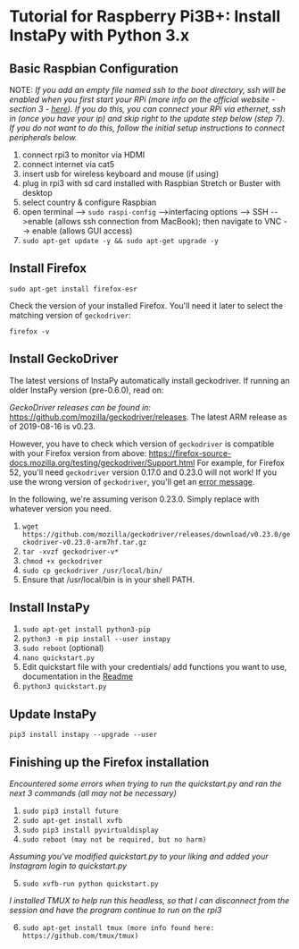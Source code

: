 # Tutorial for Raspberry Pi3B+: Install InstaPy with Python 3.x

## Basic Raspbian Configuration
NOTE: _If you add an empty file named ssh to the boot directory, ssh will be enabled when you first start your RPi (more info on the official website - section 3 - [here](https://www.raspberrypi.org/documentation/remote-access/ssh/)). If you do this, you can connect your RPi via ethernet, ssh in (once you have your ip) and skip right to the update step below (step 7). If you do not want to do this, follow the initial setup instructions to connect peripherals below._

1. connect rpi3 to monitor via HDMI
2. connect internet via cat5
3. insert usb for wireless keyboard and mouse (if using)
4. plug in rpi3 with sd card installed with Raspbian Stretch or Buster with desktop
5. select country & configure Raspbian
6. open terminal --> ```sudo raspi-config``` -->interfacing options --> SSH -->enable (allows ssh connection from MacBook); then navigate to VNC --> enable (allows GUI access)
7. ```sudo apt-get update -y && sudo apt-get upgrade -y```

## Install Firefox

```sudo apt-get install firefox-esr```

Check the version of your installed Firefox. You'll need it later to select the matching version of `geckodriver`:

```firefox -v```

## Install GeckoDriver 
The latest versions of InstaPy automatically install geckodriver. If running an older InstaPy version (pre-0.6.0), read on:

_GeckoDriver releases can be found in:_ https://github.com/mozilla/geckodriver/releases. The latest ARM release as of 2019-08-16 is v0.23.

However, you have to check which version of `geckodriver` is compatible with your Firefox version from above: https://firefox-source-docs.mozilla.org/testing/geckodriver/Support.html 
For example, for Firefox 52, you'll need `geckodriver` version 0.17.0 and 0.23.0 will not work!
If you use the wrong version of `geckodriver`, you'll get an [error message](https://stackoverflow.com/a/52535654/2745116).

In the following, we're assuming verison 0.23.0. Simply replace with whatever version you need.

1. ```wget https://github.com/mozilla/geckodriver/releases/download/v0.23.0/geckodriver-v0.23.0-arm7hf.tar.gz```
2. ```tar -xvzf geckodriver-v*```
3. ```chmod +x geckodriver```
4. ```sudo cp geckodriver /usr/local/bin/``` 
5. Ensure that /usr/local/bin is in your shell PATH.

## Install InstaPy

1. ```sudo apt-get install python3-pip```
2. ```python3 -m pip install --user instapy```
3. ```sudo reboot``` (optional)
4. ```nano quickstart.py```
5. Edit quickstart file with your credentials/ add functions you want to use, documentation in the [Readme](https://github.com/timgrossmann/InstaPy/blob/master/README.md)
6. ```python3 quickstart.py```

## Update InstaPy

```pip3 install instapy --upgrade --user```


## Finishing up the Firefox installation
_Encountered some errors when trying to run the quickstart.py and ran the next 3 commands (all may not be necessary)_
1. ```sudo pip3 install future```
2. ```sudo apt-get install xvfb```
3. ```sudo pip3 install pyvirtualdisplay```
4. ```sudo reboot (may not be required, but no harm)```

_Assuming you've modified quickstart.py to your liking and added your Instagram login to quickstart.py_

5. ```sudo xvfb-run python quickstart.py```

_I installed TMUX to help run this headless, so that I can disconnect from the session and have the program continue to run on the rpi3_

6. ```sudo apt-get install tmux (more info found here: https://github.com/tmux/tmux)```

